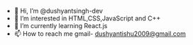 - 👋 Hi, I’m @dushyantsingh-dev
- 👀 I’m interested in HTML,CSS,JavaScript and C++
- 🌱 I’m currently learning React.js
- 📫 How to reach me gmail- dushyantishu2009@gmail.com

